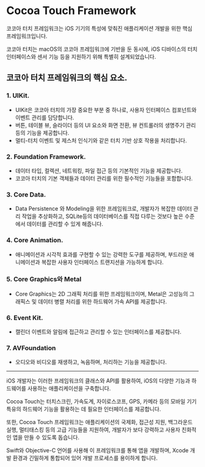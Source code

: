 # Cocoa Touch Framework

코코아 터치 프레임워크는 iOS 기기의 특성에 맞춰진 애플리케이션 개발을 위한 핵심 프레임워크입니다.

코코아 터치는 macOS의 코코아 프레임워크에 기반을 둔 동시에, iOS 디바이스의 터치 인터페이스와 센서 기능 등을 지원하기 위해 특별히 설계되었습니다.

## 코코아 터치 프레임워크의 핵심 요소.

### 1. UIKit.

- UIKit은 코코아 터치의 가장 중요한 부분 중 하나로, 사용자 인터페이스 컴포넌트와 이벤트 관리를 담당합니다.
- 버튼, 테이블 뷰, 슬라이더 등의 UI 요소와 화면 전환, 뷰 컨트롤러의 생명주기 관리 등의 기능을 제공합니다.
- 멀티-터치 이벤트 및 제스처 인식기와 같은 터치 기반 상호 작용을 처리합니다.

### 2. Foundation Framework.

- 데이터 타입, 컬렉션, 네트워킹, 파일 접근 등의 기본적인 기능을 제공합니다.
- 코코아 터치의 기본 객체들과 데이터 관리를 위한 필수적인 기능들을 포함합니다.

### 3. Core Data.

- Data Persistence 와 Modeling을 위한 프레임워크로, 개발자가 복잡한 데이터 관리 작업을 추상화하고, SQLite등의 데이터베이스를 직접 다루는 것보다 높은 수준에서 데이터를 관리할 수 있게 해줍니다.

### 4. Core Animation.

- 애니메이션과 시각적 효과를 구현할 수 있는 강력한 도구를 제공하며, 부드러운 애니메이션과 복잡한 사용자 인터페이스 트랜지션을 가능하게 합니다.

### 5. Core Graphics와 Metal

- Core Graphics는 2D 그래픽 처리를 위한 프레임워크이며, Metal은 고성능의 그래픽스 및 데이터 병렬 처리를 위한 하드웨어 가속 API를 제공합니다.

### 6. Event Kit.

- 캘린더 이벤트와 알림에 접근하고 관리할 수 있는 인터페이스를 제공합니다.

### 7. AVFoundation

- 오디오와 비디오를 재생하고, 녹음하며, 처리하는 기능을 제공합니다.

---

iOS 개발자는 이러한 프레임워크의 클래스와 API를 활용하여, iOS의 다양한 기능과 하드웨어를 사용하는 애플리케이션을 구축합니다.

Cocoa Touch는 터치스크린, 가속도계, 자이로스코프, GPS, 카메라 등의 모바일 기기 특유의 하드웨어 기능을 활용하는 데 필요한 인터페이스를 제공합니다.

또한, Cocoa Touch 프레임워크는 애플리케이션의 국제화, 접근성 지원, 백그라운드 실행, 멀티태스킹 등의 고급 기능들을 지원하여, 개발자가 보다 강력하고 사용자 친화적인 앱을 만들 수 있도록 돕습니다.

Swift와 Objective-C 언어를 사용해 이 프레임워크를 통해 앱을 개발하며, Xcode 개발 환경과 긴밀하게 통합되어 있어 개발 프로세스를 용이하게 합니다.

